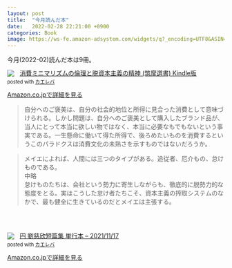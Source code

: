 ```yaml
---
layout: post
title:  "今月読んだ本"
date:   2022-02-28 22:21:00 +0900
categories: Book
image: https://ws-fe.amazon-adsystem.com/widgets/q?_encoding=UTF8&ASIN=4152100621&Format=%20_SL250_&ID=AsinImage&MarketPlace=JP&ServiceVersion=20070822&WS=1&tag=peipeipe-22&language=ja_JP
---
```

今月(2022-02)読んだ本は9冊。<br>


<div class="krb-amzlt-box" style="margin-bottom:0px;"><div class="krb-amzlt-image" style="float:left;margin:0px 12px 1px 0px;"><a href="https://www.amazon.co.jp/dp/B09HGVGYLT?&linkCode=li2&tag=peipeipe-22&linkId=1ef39d5196f02f0dda5b8447df759a27&language=ja_JP&ref_=as_li_ss_il" target="_blank" rel="nofollow" rel="nofollow"><img border="0" src="https://m.media-amazon.com/images/I/41hWBGs37fL._SL300_.jpg" ></a><img src="https://ir-jp.amazon-adsystem.com/e/ir?t=peipeipe-22&language=ja_JP&l=li2&o=9&a=B09HGVGYLT" width="1" height="1" border="0" alt="" style="border:none !important; margin:0px !important;" /></div><div class="krb-amzlt-info" style="line-height:120%; margin-bottom: 10px"><div class="krb-amzlt-name" style="margin-bottom:10px;line-height:120%"><a href="https://www.amazon.co.jp/dp/B09HGVGYLT?&linkCode=li2&tag=peipeipe-22&linkId=1ef39d5196f02f0dda5b8447df759a27&language=ja_JP&ref_=as_li_ss_il" name="amazletlink" target="_blank" rel="nofollow" rel="nofollow">消費ミニマリズムの倫理と脱資本主義の精神 (筑摩選書) Kindle版</a><div class="krb-amzlt-powered-date" style="font-size:80%;margin-top:5px;line-height:120%">posted with <a href="https://kaereba.com/wind/" title="amazlet" target="_blank" rel="nofollow" rel="nofollow">カエレバ</a></div></div><div class="krb-amzlt-detail"></div><div class="krb-amzlt-sub-info" style="float: left;"><div class="krb-amzlt-link" style="margin-top: 5px"><a href="https://www.amazon.co.jp/dp/B09HGVGYLT?&linkCode=li2&tag=peipeipe-22&linkId=1ef39d5196f02f0dda5b8447df759a27&language=ja_JP&ref_=as_li_ss_il" name="amazletlink" target="_blank" rel="nofollow" rel="nofollow">Amazon.co.jpで詳細を見る</a></div></div></div><div class="krb-amzlt-footer" style="clear: left"></div></div>



<blockquote>
自分へのご褒美は、自分の社会的地位と所得に見合った消費として意味づけられる。しかし問題は、自分へのご褒美として購入したブランド品が、当人にとって本当に欲しい物ではなく、本当に必要なもでもないという事実である。一生懸命に働いて得た所得で、後ろめたいものを消費するというこのパラドクスは消費文化の未熟さを示すものではないだろうか。
</blockquote>
<blockquote>
メイエによれば、人間には三つのタイプがある。追従者、厄介もの、怠けものである。
<br/>中略<br/>
怠けものたちは、会社という勢力に寄生しながらも、徹底的に脱勢力的な態度をとる。実はこうした怠け者たちこそ、資本主義の搾取システムのなかで、最も健全に生きているのだとメイエは主張する。
</blockquote>

<br/><br/>
<div class="krb-amzlt-box" style="margin-bottom:0px;"><div class="krb-amzlt-image" style="float:left;margin:0px 12px 1px 0px;"><a href="https://www.amazon.co.jp/dp/4152100621?&linkCode=li2&tag=peipeipe-22&linkId=bde6e46b1e96edd87fb1430fd7e5b311&language=ja_JP&ref_=as_li_ss_il" target="_blank" rel="nofollow" rel="nofollow"><img border="0" src="https://m.media-amazon.com/images/I/51aqP3tT0VL._SL300_.jpg" ></a><img src="https://ir-jp.amazon-adsystem.com/e/ir?t=peipeipe-22&language=ja_JP&l=li2&o=9&a=4152100621" width="1" height="1" border="0" alt="" style="border:none !important; margin:0px !important;" /></div><div class="krb-amzlt-info" style="line-height:120%; margin-bottom: 10px"><div class="krb-amzlt-name" style="margin-bottom:10px;line-height:120%"><a href="https://www.amazon.co.jp/dp/4152100621?&linkCode=li2&tag=peipeipe-22&linkId=bde6e46b1e96edd87fb1430fd7e5b311&language=ja_JP&ref_=as_li_ss_il" name="amazletlink" target="_blank" rel="nofollow" rel="nofollow">円 劉慈欣短篇集 単行本 – 2021/11/17</a><div class="krb-amzlt-powered-date" style="font-size:80%;margin-top:5px;line-height:120%">posted with <a href="https://kaereba.com/wind/" title="amazlet" target="_blank" rel="nofollow" rel="nofollow">カエレバ</a></div></div><div class="krb-amzlt-detail"></div><div class="krb-amzlt-sub-info" style="float: left;"><div class="krb-amzlt-link" style="margin-top: 5px"><a href="https://www.amazon.co.jp/dp/4152100621?&linkCode=li2&tag=peipeipe-22&linkId=bde6e46b1e96edd87fb1430fd7e5b311&language=ja_JP&ref_=as_li_ss_il" name="amazletlink" target="_blank" rel="nofollow" rel="nofollow">Amazon.co.jpで詳細を見る</a></div></div></div><div class="krb-amzlt-footer" style="clear: left"></div></div>
